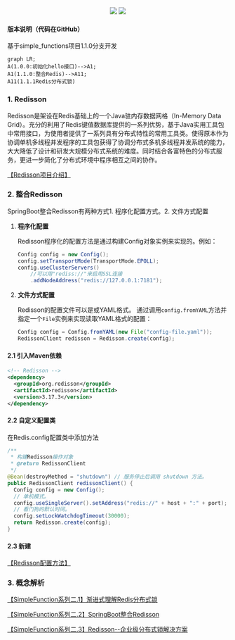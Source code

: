 <div align="center">
    <a href="https://moyifeng.blog.csdn.net/"> <img src="https://badgen.net/badge/MYF/莫逸风CSDN/4ab8a1?icon=rss"></a>
    <a href="https://github.com/1046895947"> <img src="https://badgen.net/badge/MYF/莫逸风GitHub/4ab8a1?icon=github"></a>
</div>

#### 版本说明（代码在GitHub）

基于simple_functions项目1.1.0分支开发

```mermaid
graph LR;
A(1.0.0:初始化hello接口)-->A1;
A1(1.1.0:整合Redis)-->A11;
A11(1.1.1Redis分布式锁)
```
### 1. Redisson

Redisson是架设在Redis基础上的一个Java驻内存数据网格（In-Memory Data Grid）。充分的利用了Redis键值数据库提供的一系列优势，基于Java实用工具包中常用接口，为使用者提供了一系列具有分布式特性的常用工具类。使得原本作为协调单机多线程并发程序的工具包获得了协调分布式多机多线程并发系统的能力，大大降低了设计和研发大规模分布式系统的难度。同时结合各富特色的分布式服务，更进一步简化了分布式环境中程序相互之间的协作。

[【Redisson项目介绍】](https://github.com/redisson/redisson/wiki/Redisson%E9%A1%B9%E7%9B%AE%E4%BB%8B%E7%BB%8D)
### 2. 整合Redisson

SpringBoot整合Redisson有两种方式1. 程序化配置方式。2. 文件方式配置

1. **程序化配置**

    Redisson程序化的配置方法是通过构建Config对象实例来实现的。例如：
    ```java
    Config config = new Config();
    config.setTransportMode(TransportMode.EPOLL);
    config.useClusterServers()
        //可以用"rediss://"来启用SSL连接
        .addNodeAddress("redis://127.0.0.1:7181");
    ```

2. **文件方式配置**

    Redisson的配置文件可以是或YAML格式。 通过调用`config.fromYAML`方法并指定一个`File`实例来实现读取YAML格式的配置：

    ```java
    Config config = Config.fromYAML(new File("config-file.yaml"));
    RedissonClient redisson = Redisson.create(config);
    ```

#### 2.1 引入Maven依赖

```xml
<!-- Redisson -->
<dependency>
  <groupId>org.redisson</groupId>
  <artifactId>redisson</artifactId>
  <version>3.17.3</version>
</dependency>
```

#### 2.2 自定义配置类

在Redis.config配置类中添加方法

```java
/**
 * 构建Redisson操作对象
 * @return RedissonClient
 */
@Bean(destroyMethod = "shutdown") // 服务停止后调用 shutdown 方法。
public RedissonClient redissonClient() {
  Config config = new Config();
  // 单机模式。
  config.useSingleServer().setAddress("redis://" + host + ":" + port);
  // 看门狗的默认时间。
  config.setLockWatchdogTimeout(30000);
  return Redisson.create(config);
}
```

#### 2.3 新建

[【Redisson配置方法】](https://github.com/redisson/redisson/wiki/2.-%E9%85%8D%E7%BD%AE%E6%96%B9%E6%B3%95)

### 3. 概念解析

[【SimpleFunction系列二.1】渐进式理解Redis分布式锁](https://blog.csdn.net/qq_38723677/article/details/126132697?spm=1001.2014.3001.5501)

[【SimpleFunction系列二.2】SpringBoot整合Redisson]()

[【SimpleFunction系列二.3】Redisson--企业级分布式锁解决方案]()



